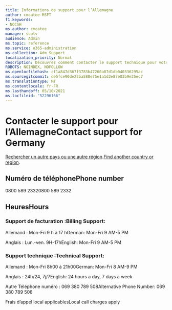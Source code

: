 ```yaml
---
title: Informations de support pour l’Allemagne
author: cmcatee-MSFT
f1.keywords:
- NOCSH
ms.author: cmcatee
manager: scotv
audience: Admin
ms.topic: reference
ms.service: o365-administration
ms.collection: Adm_Support
localization_priority: Normal
description: Découvrez comment contacter le support technique pour votre pays ou région.
ROBOTS: NOINDEX, NOFOLLOW
ms.openlocfilehash: cf1a847d367f3783b47260a07d1db040336295ac
ms.sourcegitcommit: de5fce90de22ba588e75e1a1d2e87e03b9e25ec7
ms.translationtype: MT
ms.contentlocale: fr-FR
ms.lasthandoff: 05/10/2021
ms.locfileid: "52296166"
---
```

# <a name="contact-support-for-germany"></a><span data-ttu-id="b987e-103">Contacter le support pour l’Allemagne</span><span class="sxs-lookup"><span data-stu-id="b987e-103">Contact support for Germany</span></span>

<span data-ttu-id="b987e-104">[Rechercher un autre pays ou une autre région](../../business-video/get-help-support.md).</span><span class="sxs-lookup"><span data-stu-id="b987e-104">[Find another country or region](../../business-video/get-help-support.md).</span></span>

## <a name="phone-number"></a><span data-ttu-id="b987e-105">Numéro de téléphone</span><span class="sxs-lookup"><span data-stu-id="b987e-105">Phone number</span></span>
<span data-ttu-id="b987e-106">0800 589 2332</span><span class="sxs-lookup"><span data-stu-id="b987e-106">0800 589 2332</span></span>

## <a name="hours"></a><span data-ttu-id="b987e-107">Heures</span><span class="sxs-lookup"><span data-stu-id="b987e-107">Hours</span></span>
### <a name="billing-support"></a><span data-ttu-id="b987e-108">Support de facturation :</span><span class="sxs-lookup"><span data-stu-id="b987e-108">Billing Support:</span></span>

<span data-ttu-id="b987e-109">Allemand : Mon-Fri 9 h à 17 h</span><span class="sxs-lookup"><span data-stu-id="b987e-109">German: Mon-Fri 9 AM-5 PM</span></span>

<span data-ttu-id="b987e-110">Anglais : Lun.-ven. 9H-17h</span><span class="sxs-lookup"><span data-stu-id="b987e-110">English: Mon-Fri 9 AM-5 PM</span></span>

### <a name="technical-support"></a><span data-ttu-id="b987e-111">Support technique :</span><span class="sxs-lookup"><span data-stu-id="b987e-111">Technical Support:</span></span>

<span data-ttu-id="b987e-112">Allemand : Mon-Fri 8h00 à 21h00</span><span class="sxs-lookup"><span data-stu-id="b987e-112">German: Mon-Fri 8 AM-9 PM</span></span>

<span data-ttu-id="b987e-113">Anglais : 24h/24, 7j/7</span><span class="sxs-lookup"><span data-stu-id="b987e-113">English: 24 hours a day, 7 days a week</span></span>

<span data-ttu-id="b987e-114">Autre Téléphone numéro : 069 380 789 508</span><span class="sxs-lookup"><span data-stu-id="b987e-114">Alternative Phone Number: 069 380 789 508</span></span>

<span data-ttu-id="b987e-115">Frais d’appel local applicables</span><span class="sxs-lookup"><span data-stu-id="b987e-115">Local call charges apply</span></span>
